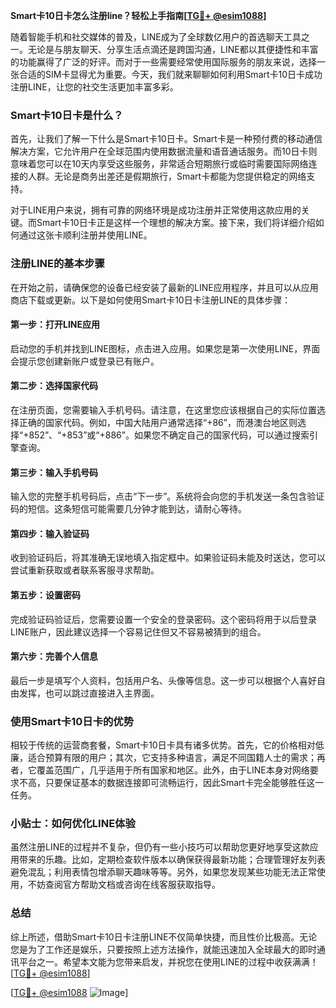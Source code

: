 **Smart卡10日卡怎么注册line？轻松上手指南[[TG💪+ @esim1088](https://t.me/s/esim1088)]**

随着智能手机和社交媒体的普及，LINE成为了全球数亿用户的首选聊天工具之一。无论是与朋友聊天、分享生活点滴还是跨国沟通，LINE都以其便捷性和丰富的功能赢得了广泛的好评。而对于一些需要经常使用国际服务的朋友来说，选择一张合适的SIM卡显得尤为重要。今天，我们就来聊聊如何利用Smart卡10日卡成功注册LINE，让您的社交生活更加丰富多彩。

### Smart卡10日卡是什么？

首先，让我们了解一下什么是Smart卡10日卡。Smart卡是一种预付费的移动通信解决方案，它允许用户在全球范围内使用数据流量和语音通话服务。而10日卡则意味着您可以在10天内享受这些服务，非常适合短期旅行或临时需要国际网络连接的人群。无论是商务出差还是假期旅行，Smart卡都能为您提供稳定的网络支持。

对于LINE用户来说，拥有可靠的网络环境是成功注册并正常使用这款应用的关键。而Smart卡10日卡正是这样一个理想的解决方案。接下来，我们将详细介绍如何通过这张卡顺利注册并使用LINE。

### 注册LINE的基本步骤

在开始之前，请确保您的设备已经安装了最新的LINE应用程序，并且可以从应用商店下载或更新。以下是如何使用Smart卡10日卡注册LINE的具体步骤：

#### 第一步：打开LINE应用
启动您的手机并找到LINE图标，点击进入应用。如果您是第一次使用LINE，界面会提示您创建新账户或登录已有账户。

#### 第二步：选择国家代码
在注册页面，您需要输入手机号码。请注意，在这里您应该根据自己的实际位置选择正确的国家代码。例如，中国大陆用户通常选择“+86”，而港澳台地区则选择“+852”、“+853”或“+886”。如果您不确定自己的国家代码，可以通过搜索引擎查询。

#### 第三步：输入手机号码
输入您的完整手机号码后，点击“下一步”。系统将会向您的手机发送一条包含验证码的短信。这条短信可能需要几分钟才能到达，请耐心等待。

#### 第四步：输入验证码
收到验证码后，将其准确无误地填入指定框中。如果验证码未能及时送达，您可以尝试重新获取或者联系客服寻求帮助。

#### 第五步：设置密码
完成验证码验证后，您需要设置一个安全的登录密码。这个密码将用于以后登录LINE账户，因此建议选择一个容易记住但又不容易被猜到的组合。

#### 第六步：完善个人信息
最后一步是填写个人资料，包括用户名、头像等信息。这一步可以根据个人喜好自由发挥，也可以跳过直接进入主界面。

### 使用Smart卡10日卡的优势

相较于传统的运营商套餐，Smart卡10日卡具有诸多优势。首先，它的价格相对低廉，适合预算有限的用户；其次，它支持多种语言，满足不同国籍人士的需求；再者，它覆盖范围广，几乎适用于所有国家和地区。此外，由于LINE本身对网络要求不高，只要保证基本的数据连接即可流畅运行，因此Smart卡完全能够胜任这一任务。

### 小贴士：如何优化LINE体验

虽然注册LINE的过程并不复杂，但仍有一些小技巧可以帮助您更好地享受这款应用带来的乐趣。比如，定期检查软件版本以确保获得最新功能；合理管理好友列表避免混乱；利用表情包增添聊天趣味等等。另外，如果您发现某些功能无法正常使用，不妨查阅官方帮助文档或咨询在线客服获取指导。

### 总结

综上所述，借助Smart卡10日卡注册LINE不仅简单快捷，而且性价比极高。无论您是为了工作还是娱乐，只要按照上述方法操作，就能迅速加入全球最大的即时通讯平台之一。希望本文能为您带来启发，并祝您在使用LINE的过程中收获满满！[[TG💪+ @esim1088](https://t.me/s/esim1088)]

[[TG💪+ @esim1088](https://t.me/s/esim1088) ![Image](https://i.postimg.cc/4NQfJmqS/Snipaste-2025-05-13-00-14-12.png)]